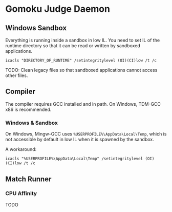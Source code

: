 # Gomoku Judge Daemon

## Windows Sandbox

Everything is running inside a sandbox in low IL. You need to set IL of the runtime directory so that it can be read or written by sandboxed applications.

```batch
icacls "DIRECTORY_OF_RUNTIME" /setintegritylevel (OI)(CI)low /t /c
```

TODO: Clean legacy files so that sandboxed applications cannot access other files.

## Compiler

The compiler requires GCC installed and in path. On Windows, TDM-GCC x86 is recommended.

### Windows & Sandbox

On Windows, Mingw-GCC uses `%USERPROFILE%\AppData\Local\Temp`, which is not accessible by default in low IL when it is spawned by the sandbox.

A workaround:

```batch
icacls "%USERPROFILE%\AppData\Local\Temp" /setintegritylevel (OI)(CI)low /t /c
```

## Match Runner

### CPU Affinity

TODO

